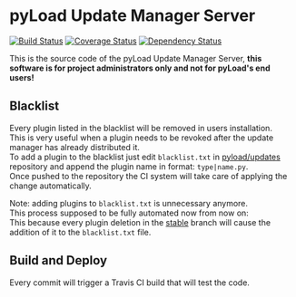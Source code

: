 # pyLoad Update Manager Server
[![Build Status](https://app.travis-ci.com/pyload/updatemanager.svg?branch=master)](https://travis-ci.org/pyload/updatemanager) [![Coverage Status](https://coveralls.io/repos/pyload/updatemanager/badge.svg?branch=master)](https://coveralls.io/r/pyload/updatemanager?branch=master) [![Dependency Status](https://www.versioneye.com/user/projects/537a851114c1583cca00004a/badge.svg)](https://www.versioneye.com/user/projects/537a851114c1583cca00004a)

This is the source code of the pyLoad Update Manager Server, **this software is for project administrators only and not for pyLoad's end users!**

## Blacklist
Every plugin listed in the blacklist will be removed in users installation.
<br>This is very useful when a plugin needs to be revoked after the update manager has already distributed it.
<br>To add a plugin to the blacklist just edit `blacklist.txt` in [pyload/updates](https://github.com/pyload/updates) repository and append the plugin name in format: `type|name.py`.
<br>Once pushed to the repository the CI system will take care of applying the change automatically.

Note: adding plugins to `blacklist.txt` is unnecessary anymore.
<br>This process supposed to be fully automated now from now on:
<br>This because every plugin deletion in the [stable](https://github.com/pyload/pyload/tree/stable) branch will cause the addition of it to the `blacklist.txt` file.


## Build and Deploy
Every commit will trigger a Travis CI build that will test the code.

